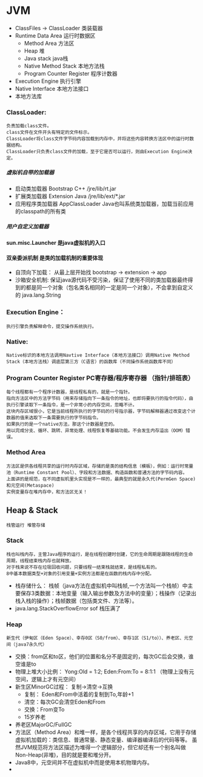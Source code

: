 # JVM

* ClassFiles -> ClassLoader 类装载器
* Runtime Data Area 运行时数据区
    * Method Area 方法区
    * Heap 堆
    * Java stack java栈
    * Native Method Stack 本地方法栈
    * Program Counter Register 程序计数器
* Execution Engine 执行引擎
* Native Interface 本地方法接口
* 本地方法库


### ClassLoader:
    负责加载class文件。
    class文件在文件开头有特定的文件标示。
    ClassLoader将class文件字节码内容加载到内存中，并将这些内容转换方法区中的运行时数据结构。
    ClassLoader只负责class文件的加载，至于它是否可以运行，则由Execution Engine决定。
##### 虚拟机自带的加载器 
* 启动类加载器 Bootstrap C++ /jre/lib/rt.jar
* 扩展类加载器 Extension Java /jre/lib/ext/*.jar
* 应用程序类加载器 AppClassLoader Java也叫系统类加载器，加载当前应用的classpath的所有类
##### 用户自定义加载器 
#### sun.misc.Launcher 是java虚拟机的入口 
#### 双亲委派机制 是类的加载机制的重要体现
* 自顶向下加载： 从最上层开始找 bootstrap -> extension -> app 
* 沙箱安全机制:  保证java源代码不受污染，保证了使用不同的类加载器最终得到的都是同一个对象（包名类名相同的一定是同一个对象），不会拿到自定义的 java.lang.String

### Execution Engine：
    执行引擎负责解释命令，提交操作系统执行。
    
### Native:
    Native标识的本地方法调用Navtive Interface（本地方法接口）调用Native Method Stack（本地方法栈）调底层第三方（C语言）的函数库（不同操作系统函数库不同）

### Program Counter Register PC寄存器/程序寄存器 （指针/排班表）
    每个线程都有一个程序计数器，是线程私有的，就是一个指针。
    指向方法区中的方法字节码（用来存储指向下一条指令的地址，也即将要执行的指令代码），由执行引擎读取下一条指令，是一个非常小的内存空间，忽略不计。
    这块内存区域很小，它是当前线程所执行的字节码的行号指示器，字节码解释器通过改变这个计数器的值来选取下一条需要执行的字节码指令。
    如果执行的是一个native方法，那这个计数器是空的。
    用以完成分支、循环、跳转、异常处理、线程恢复等基础功能。不会发生内存溢出（OOM）错误。

### Method Area
    方法区是供各线程共享的运行时内存区域，存储的是类的结构信息（模板），例如：运行时常量池（Runtime Constant Pool）、字段和方法数据、构造函数和普通方法的字节码内容。
    上面讲的是规范，在不同虚拟机里头实现是不一样的，最典型的就是永久代(PermGen Space)和元空间(Metaspace)
    实例变量存在堆内存中，和方法区无关！
    
## Heap & Stack
    栈管运行 堆管存储
### Stack
    栈也叫栈内存，主管Java程序的运行，是在线程创建时创建，它的生命周期是跟随线程的生命周期，线程结束栈内存也就释放。
    对于栈来说不存在垃圾回收问题，只要线程一结束栈就结束，是线程私有的。
    8中基本数据类型+对象的引用变量+实例方法都是在函数的栈内存中分配。
* 栈存储什么：
    栈帧（java方法在虚拟机中叫栈帧,一个方法叫一个栈帧）中主要保存3类数据：本地变量（输入输出参数及方法中的变量）；栈操作（记录出栈入栈的操作）；栈帧数据（包括类文件、方法等）。
* java.lang.StackOverflowError sof 栈压满了     
### Heap    
    新生代（伊甸区（Eden Space）、幸存0区（S0/from）、幸存1区（S1/to））、养老区、元空间（java7永久代）
* 交换：from区和to区，他们的位置和名分不是固定的，每次GC后会交换，谁空谁是to
* 物理上堆大小比例： Yong:Old = 1:2; Eden:From:To = 8:1:1 （物理上没有元空间，逻辑上才有元空间）
* 新生区MinorGC过程： 复制->清空->互换
    * 复制： Eden和From中活着的复制到To,年龄+1
    * 清空：每次GC会清空Eden和From
    * 交换：From变To
    * 15岁养老
* 养老区MajorGC/FullGC
* 方法区（Method Area）和堆一样，是各个线程共享的内存区域，它用于存储虚拟机加载的：类信息、普通常量、静态变量、编译器编译后的代码等等。
  虽然JVM规范将方法区描述为堆得一个逻辑部分，但它却还有一个别名叫做Non-Heap(非堆)，目的就是要和堆分开。
* Java8中，元空间并不在虚拟机中而是使用本机物理内存。
* 
